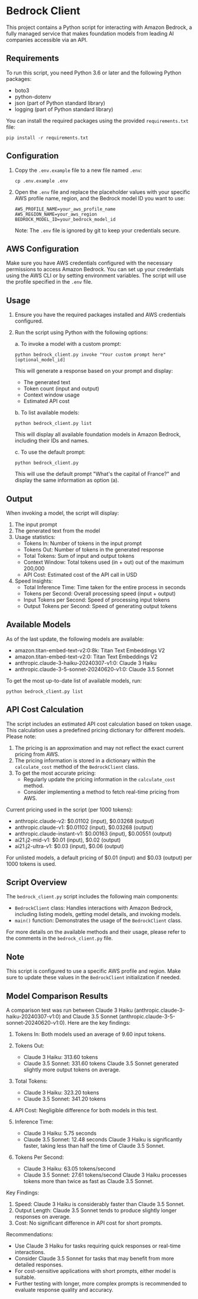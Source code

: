 # Bedrock Client

This project contains a Python script for interacting with Amazon Bedrock, a fully managed service that makes foundation models from leading AI companies accessible via an API.

## Requirements

To run this script, you need Python 3.6 or later and the following Python packages:

- boto3
- python-dotenv
- json (part of Python standard library)
- logging (part of Python standard library)

You can install the required packages using the provided `requirements.txt` file:

```
pip install -r requirements.txt
```

## Configuration

1. Copy the `.env.example` file to a new file named `.env`:

   ```
   cp .env.example .env
   ```

2. Open the `.env` file and replace the placeholder values with your specific AWS profile name, region, and the Bedrock model ID you want to use:

   ```
   AWS_PROFILE_NAME=your_aws_profile_name
   AWS_REGION_NAME=your_aws_region
   BEDROCK_MODEL_ID=your_bedrock_model_id
   ```

   Note: The `.env` file is ignored by git to keep your credentials secure.

## AWS Configuration

Make sure you have AWS credentials configured with the necessary permissions to access Amazon Bedrock. You can set up your credentials using the AWS CLI or by setting environment variables. The script will use the profile specified in the `.env` file.

## Usage

1. Ensure you have the required packages installed and AWS credentials configured.
2. Run the script using Python with the following options:

   a. To invoke a model with a custom prompt:
   ```
   python bedrock_client.py invoke "Your custom prompt here" [optional_model_id]
   ```
   This will generate a response based on your prompt and display:
   - The generated text
   - Token count (input and output)
   - Context window usage
   - Estimated API cost

   b. To list available models:
   ```
   python bedrock_client.py list
   ```
   This will display all available foundation models in Amazon Bedrock, including their IDs and names.

   c. To use the default prompt:
   ```
   python bedrock_client.py
   ```
   This will use the default prompt "What's the capital of France?" and display the same information as option (a).

## Output

When invoking a model, the script will display:

1. The input prompt
2. The generated text from the model
3. Usage statistics:
   - Tokens In: Number of tokens in the input prompt
   - Tokens Out: Number of tokens in the generated response
   - Total Tokens: Sum of input and output tokens
   - Context Window: Total tokens used (in + out) out of the maximum 200,000
   - API Cost: Estimated cost of the API call in USD
4. Speed Insights:
   - Total Inference Time: Time taken for the entire process in seconds
   - Tokens per Second: Overall processing speed (input + output)
   - Input Tokens per Second: Speed of processing input tokens
   - Output Tokens per Second: Speed of generating output tokens

## Available Models

As of the last update, the following models are available:

- amazon.titan-embed-text-v2:0:8k: Titan Text Embeddings V2
- amazon.titan-embed-text-v2:0: Titan Text Embeddings V2
- anthropic.claude-3-haiku-20240307-v1:0: Claude 3 Haiku
- anthropic.claude-3-5-sonnet-20240620-v1:0: Claude 3.5 Sonnet

To get the most up-to-date list of available models, run:

```
python bedrock_client.py list
```

## API Cost Calculation

The script includes an estimated API cost calculation based on token usage. This calculation uses a predefined pricing dictionary for different models. Please note:

1. The pricing is an approximation and may not reflect the exact current pricing from AWS.
2. The pricing information is stored in a dictionary within the `calculate_cost` method of the `BedrockClient` class.
3. To get the most accurate pricing:
   - Regularly update the pricing information in the `calculate_cost` method.
   - Consider implementing a method to fetch real-time pricing from AWS.

Current pricing used in the script (per 1000 tokens):

- anthropic.claude-v2: $0.01102 (input), $0.03268 (output)
- anthropic.claude-v1: $0.01102 (input), $0.03268 (output)
- anthropic.claude-instant-v1: $0.00163 (input), $0.00551 (output)
- ai21.j2-mid-v1: $0.01 (input), $0.02 (output)
- ai21.j2-ultra-v1: $0.03 (input), $0.06 (output)

For unlisted models, a default pricing of $0.01 (input) and $0.03 (output) per 1000 tokens is used.

## Script Overview

The `bedrock_client.py` script includes the following main components:

- `BedrockClient` class: Handles interactions with Amazon Bedrock, including listing models, getting model details, and invoking models.
- `main()` function: Demonstrates the usage of the `BedrockClient` class.

For more details on the available methods and their usage, please refer to the comments in the `bedrock_client.py` file.

## Note

This script is configured to use a specific AWS profile and region. Make sure to update these values in the `BedrockClient` initialization if needed.

## Model Comparison Results

A comparison test was run between Claude 3 Haiku (anthropic.claude-3-haiku-20240307-v1:0) and Claude 3.5 Sonnet (anthropic.claude-3-5-sonnet-20240620-v1:0). Here are the key findings:

1. Tokens In: Both models used an average of 9.60 input tokens.

2. Tokens Out:
   - Claude 3 Haiku: 313.60 tokens
   - Claude 3.5 Sonnet: 331.60 tokens
   Claude 3.5 Sonnet generated slightly more output tokens on average.

3. Total Tokens:
   - Claude 3 Haiku: 323.20 tokens
   - Claude 3.5 Sonnet: 341.20 tokens

4. API Cost: Negligible difference for both models in this test.

5. Inference Time:
   - Claude 3 Haiku: 5.75 seconds
   - Claude 3.5 Sonnet: 12.48 seconds
   Claude 3 Haiku is significantly faster, taking less than half the time of Claude 3.5 Sonnet.

6. Tokens Per Second:
   - Claude 3 Haiku: 63.05 tokens/second
   - Claude 3.5 Sonnet: 27.61 tokens/second
   Claude 3 Haiku processes tokens more than twice as fast as Claude 3.5 Sonnet.

Key Findings:
1. Speed: Claude 3 Haiku is considerably faster than Claude 3.5 Sonnet.
2. Output Length: Claude 3.5 Sonnet tends to produce slightly longer responses on average.
3. Cost: No significant difference in API cost for short prompts.

Recommendations:
- Use Claude 3 Haiku for tasks requiring quick responses or real-time interactions.
- Consider Claude 3.5 Sonnet for tasks that may benefit from more detailed responses.
- For cost-sensitive applications with short prompts, either model is suitable.
- Further testing with longer, more complex prompts is recommended to evaluate response quality and accuracy.
